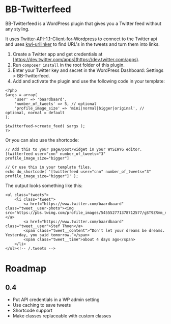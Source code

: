 # BB-Twitterfeed

BB-Twitterfeed is a WordPress plugin that gives you a Twitter feed without any styling.

It uses [Twitter-API-1.1-Client-for-Wordpress](https://github.com/micc83/Twitter-API-1.1-Client-for-Wordpress/blob/master/class-wp-twitter-api.php) to connect to the Twitter api and uses [kwi-urllinker](https://bitbucket.org/kwi/urllinker) to find URL's in the tweets and turn them into links.

1. Create a Twitter app and get credentials at [https://dev.twitter.com/apps](https://dev.twitter.com/apps).
2. Run `composer install` in the root folder of this plugin.
3. Enter your Twitter key and secret in the WordPress Dashboard: Settings > BB-Twitterfeed.
4. Add and activate the plugin and use the following code in your template:

```
<?php 
$args = array(
	'user' => 'baardbaard',
	'number_of_tweets' => 5, // optional
	'profile_image_size' => 'mini|normal|bigger|original', // optional, normal = default
);

$twitterfeed->create_feed( $args );
?>
```

Or you can also use the shortcode:
```
// Add this to your page/post/widget in your WYSIWYG editor.
[twitterfeed user="cnn" number_of_tweets="3" profile_image_size="bigger"]

// Or use this in your template files.
echo do_shortcode( '[twitterfeed user="cnn" number_of_tweets="3" profile_image_size="bigger"]' );
```

The output looks something like this:

```
<ul class="tweets">
	<li class="tweet">
		<a href="https://www.twitter.com/baardbaard" class="tweet__user-photo"><img src="https://pbs.twimg.com/profile_images/545552771378712577/gST9ZRmm_normal.jpeg"></a>
		<a href="https://www.twitter.com/baardbaard" class="tweet__user">Stef Thoen</a>
		<span class="tweet__content">“Don’t let your dreams be dreams. Yesterday, you said tomorrow.”</span>
		<span class="tweet__time">about 4 days ago</span>
	</li>
</ul><!-- /.tweets -->
```

# Roadmap

## 0.4
- Put  API credentials in a WP admin setting
- Use caching to save tweets
- Shortcode support
- Make classes replaceable with custom classes
